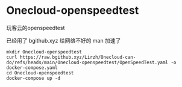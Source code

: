 # Onecloud-openspeedtest
 玩客云的openspeedtest

已经用了 bgithub.xyz 给网络不好的 man 加速了

```
mkdir Onecloud-openspeedtest
curl https://raw.bgithub.xyz/Lirzh/Onecloud-can-do/refs/heads/main/Onecloud-openspeedtest/OpenSpeedTest.yaml -o docker-compose.yaml
cd Onecloud-openspeedtest
docker-compose up -d
```

